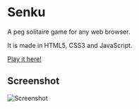 Senku
=========
A peg solitaire game for any web browser.

It is made in HTML5, CSS3 and JavaScript.

[Play it here!](http://americotoledano.github.io/senku/)


Screenshot
--------------
![Screenshot](https://75ffe6219e18443fc95e953885e78eedcf68e0f1.googledrive.com/host/0B5c6O0MFcCzRbkJMdW1QUm55dG8/senku-screenshot.png "Screenshot")
